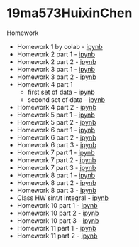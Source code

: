# 19ma573HuixinChen
Homework
- Homework 1 by colab - [ipynb](src/hw1_github_colab.ipynb)
- Homework 2 part 1 - [ipynb](src/hw2_second_fd.ipynb)
- Homework 2 part 2 - [ipynb](src/hw2_ex_fd.ipynb)
- Homework 3 part 1 - [ipynb](src/hw3_proposition.ipynb)
- Homework 3 part 2 - [ipynb](src/hw3_bsm_price.ipynb)
- Homework 4 part 1
  - first set of data - [ipynb](src/hw4_bsm_calibration_1.ipynb)
  - second set of data - [ipynb](src/hw4_bsm_calibration_2.ipynb)
- Homework 4 part 2 - [ipynb](src/hw4_bsm_geometric_asian_option.ipynb)
- Homework 5 part 1 - [ipynb](src/hw_mc_01.ipynb)
- Homework 5 part 2 - [ipynb](src/hw_mc_02.ipynb)
- Homework 6 part 1 - [ipynb](src/hw_omc_integral.ipynb)
- Homework 6 part 2 - [ipynb](src/hw_is_it_integral.ipynb)
- Homework 6 part 3 - [ipynb](src/hw_exact_sample_v2.ipynb)
- Homework 7 part 1 - [ipynb](src/hw_payoff_correlation.ipynb)
- Homework 7 part 2 - [ipynb](src/hw_es_bsm_knock_in.ipynb)
- Homework 7 part 3 - [ipynb](src/hw_vasicek_calibration.ipynb)
- Homework 8 part 1 - [ipynb](src/hw_fourier.ipynb)
- Homework 8 part 2 - [ipynb](src/hw_fourier_heston.ipynb)
- Homework 8 part 3 - [ipynb](src/hw_char_fun_normal.ipynb)
- Class HW sint/t integral - [ipynb](src/hw_sint_t_proof.ipynb)
- Homework 10 part 1 - [ipynb](src/hw_ftcs_stability_heat_1d.ipynb)
- Homework 10 part 2 - [ipynb](src/hw_ftcs_stability.ipynb)
- Homework 10 part 3 - [ipynb](src/hw_ito_2d.ipynb)
- Homework 11 part 1 - [ipynb](src/hw_crr.ipynb)
- Homework 11 part 2 - [ipynb](src/btcs_stability_heat_1d_v2.ipynb)
